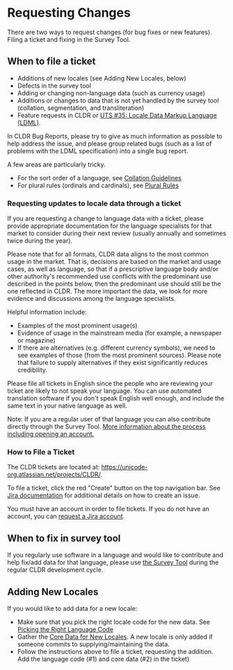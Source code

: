 # Requesting Changes

There are two ways to request changes (for bug fixes or new features). Filing a ticket and fixing in the Survey Tool.

## When to file a ticket

* Additions of new locales (see Adding New Locales, below)
* Defects in the survey tool
* Adding or changing non-language data (such as currency usage)
* Additions or changes to data that is not yet handled by the survey tool (collation, segmentation, and transliteration)
* Feature requests in CLDR or [UTS #35: Locale Data Markup Language (LDML)](https://www.unicode.org/reports/tr35/).

In CLDR Bug Reports, please try to give as much information as possible to help address the issue, and please group related bugs
(such as a list of problems with the LDML specification) into a single bug report.

A few areas are particularly tricky.

* For the sort order of a language, see [Collation Guidelines](https://cldr.unicode.org/index/cldr-spec/collation-guidelines)
* For plural rules (ordinals and cardinals), see [Plural Rules](https://cldr.unicode.org/index/cldr-spec/plural-rules)

### Requesting updates to locale data through a ticket

If you are requesting a change to language data with a ticket, please provide appropriate documentation for the language specialists for
that market to consider during their next review (usually annually and sometimes twice during the year).

Please note that for all formats, CLDR data aligns to the most common usage in the market. That is, decisions are based on the market and
usage cases, as well as language, so that if a prescriptive language body and/or other authority's recommended use conflicts with the predominant use described in the points below, then the predominant use should still be the one reflected in CLDR. The more important the data, we look for more evidence and discussions among the language specialists.

Helpful information include:
* Examples of the most prominent usage(s)
* Evidence of usage in the mainstream media (for example, a newspaper or magazine)
* If there are alternatives (e.g. different currency symbols), we need to see examples of those (from the most prominent sources). Please note that failure to supply alternatives if they exist significantly reduces credibility.

Please file all tickets in English since the people who are reviewing your ticket are likely to not speak your language. You can use automated translation software if you don't speak English well enough, and include the same text in your native language as well.

Note: If you are a regular user of that language you can also contribute directly through the Survey Tool. [More information about the process including opening an account.](https://cldr.unicode.org/index/survey-tool)

### How to File a Ticket

The CLDR tickets are located at: https://unicode-org.atlassian.net/projects/CLDR/.

To file a ticket, click the red "Create" button on the top navigation bar. See [Jira documentation](https://support.atlassian.com/jira-work-management/docs/create-issues-and-subtasks/)
for additional details on how to create an issue.

You must have an account in order to file tickets. If you do not have an account, you can [request a Jira account](https://id.atlassian.com/signup?continue=https%3A%2F%2Funicode-org.atlassian.net%2Flogin%3FredirectCount%3D1%26dest-url%3Dhttps%253A%252F%252Funicode-org.atlassian.net%252Fprojects%252FCLDR%252Fissues&application=jira). 

## When to fix in survey tool

If you regularly use software in a language and would like to contribute and help fix/add data for that language, please use [the Survey Tool]( https://cldr.unicode.org/index/survey-tool)
during the regular CLDR development cycle.

## Adding New Locales

If you would like to add data for a new locale: 

* Make sure that you pick the right locale code for the new data. See [Picking the Right Language Code](https://cldr.unicode.org/index/cldr-spec/picking-the-right-language-code)
* Gather the [Core Data for New Locales](https://cldr.unicode.org/index/cldr-spec/core-data-for-new-locales). A new locale is only added if someone commits to supplying/maintaining the data.
* Follow the instructions above to file a ticket, requesting the addition.  Add the language code (#1) and core data (#2) in the ticket)
